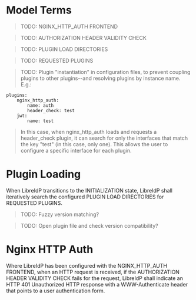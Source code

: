 # Model Terms

> TODO: NGINX\_HTTP\_AUTH FRONTEND

> TODO: AUTHORIZATION HEADER VALIDITY CHECK

> TODO: PLUGIN LOAD DIRECTORIES

> TODO: REQUESTED PLUGINS

> TODO: Plugin "instantiation" in configuration files, to prevent coupling
> plugins to other plugins--and resolving plugins by instance name. E.g.:
```
plugins:
    nginx_http_auth:
        name: auth
        header_check: test
    jwt:
        name: test
```
> In this case, when nginx_http_auth loads and requests a header_check plugin,
> it can search for only the interfaces that match the key "test" (in this
> case, only one). This allows the user to configure a specific interface for
> each plugin.

# Plugin Loading

When LibreIdP transitions to the INITIALIZATION state, LibreIdP shall
iteratively search the configured PLUGIN LOAD DIRECTORIES for REQUESTED
PLUGINS.

> TODO: Fuzzy version matching?

> TODO: Open plugin file and check version compatibility?

# Nginx HTTP Auth

Where LibreIdP has been configured with the NGINX\_HTTP\_AUTH FRONTEND, when an
HTTP request is received, if the AUTHORIZATION HEADER VALIDITY CHECK fails for
the request, LibreIdP shall indicate an HTTP 401 Unauthorized HTTP response
with a WWW-Authenticate header that points to a user authentication form.
